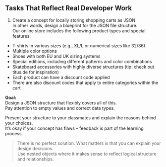 ## Tasks That Reflect Real Developer Work

1. Create a concept for locally storing shopping carts as JSON.  
   In other words, design a blueprint for the JSON file structure.  
   Our online store includes the following product types and special features:

- T-shirts in various sizes (e.g., XL/L or numerical sizes like 32/36)
- Multiple color options
- Shoes with both EU and UK sizing systems
- Special editions, including different patterns and color combinations
- Skateboard accessories with highly diverse structures (tip: check out titus.de for inspiration)
- Each product can have a discount code applied
- There are also discount codes that apply to entire categories within the cart

**Goal:**  
Design a JSON structure that flexibly covers all of this.  
Pay attention to empty values and correct data types.

Present your structure to your classmates and explain the reasons behind your choices.  
It’s okay if your concept has flaws – feedback is part of the learning process.

> There is no perfect solution. What matters is that you can explain your design decisions.  
> Use nested objects where it makes sense to reflect logical structure and relationships.
